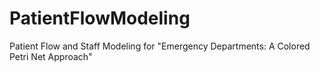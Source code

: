 # PatientFlowModeling

Patient Flow and Staff Modeling for "Emergency Departments: A Colored Petri Net Approach"
